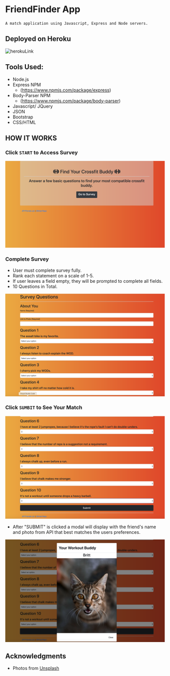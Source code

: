 # FriendFinder App
```
A match application using Javascript, Express and Node servers.
```

## Deployed on Heroku 
![herokuLink]()

## Tools Used: 

  * Node.js 
  * Express NPM
    * (https://www.npmjs.com/package/express)
  * Body-Parser NPM
    * (https://www.npmjs.com/package/body-parser)
  * Javascript/ JQuery 
  * JSON
  * Bootstrap 
  * CSS/HTML

## HOW IT WORKS

### Click ```START``` to Access Survey


![startPage](media/start.png)


### Complete Survey

* User must complete survey fully. 
* Rank each statement on a scale of 1-5.
* If user leaves a field empty, they will be prompted to complete all fields. 
* 10 Questions in Total.

![surveyPage](media/survey.png)

### Click ```SUMBIT``` to See Your Match

![submit](media/submit.png)

* After "SUBMIT" is clicked a modal will display with the friend's name and photo from API that best matches the users preferences.

![modal](media/modal.png)

## Acknowledgments

* Photos from [Unsplash](https://unsplash.com/)
